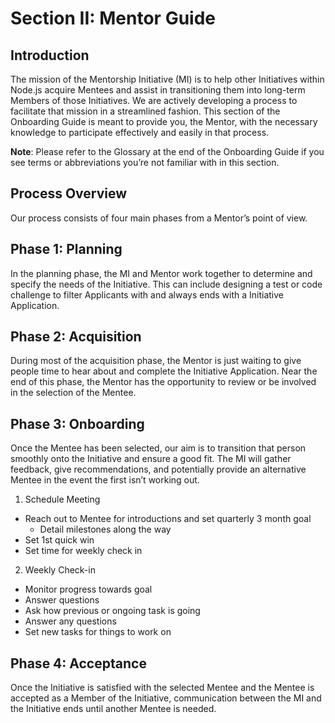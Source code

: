 # Section II: Mentor Guide

## Introduction

The mission of the Mentorship Initiative (MI) is to help other Initiatives within Node.js acquire Mentees and assist in transitioning them into long-term Members of those Initiatives. We are actively developing a process to facilitate that mission in a streamlined fashion. This section of the Onboarding Guide is meant to provide you, the Mentor, with the necessary knowledge to participate effectively and easily in that process.

**Note**: Please refer to the Glossary at the end of the Onboarding Guide if you see terms or abbreviations you’re not familiar with in this section.

## Process Overview

Our process consists of four main phases from a Mentor’s point of view.

## Phase 1: Planning

In the planning phase, the MI and Mentor work together to determine and specify the needs of the Initiative. This can include designing a test or code challenge to filter Applicants with and always ends with a Initiative Application.

## Phase 2: Acquisition

During most of the acquisition phase, the Mentor is just waiting to give people time to hear about and complete the Initiative Application. Near the end of this phase, the Mentor has the opportunity to review or be involved in the selection of the Mentee.

## Phase 3: Onboarding
Once the Mentee has been selected, our aim is to transition that person smoothly onto the Initiative and ensure a good fit. The MI will gather feedback, give recommendations, and potentially provide an alternative Mentee in the event the first isn’t working out.

1. Schedule Meeting
  * Reach out to Mentee for introductions and set quarterly 3 month goal
    * Detail milestones along the way
  * Set 1st quick win
  * Set time for weekly check in

2. Weekly Check-in
  * Monitor progress towards goal
  * Answer questions
  * Ask how previous or ongoing task is going
  * Answer any questions  
  * Set new tasks for things to work on

## Phase 4: Acceptance

Once the Initiative is satisfied with the selected Mentee and the Mentee is accepted as a Member of the Initiative, communication between the MI and the Initiative ends until another Mentee is needed.